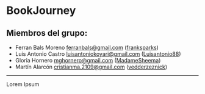 # BookJourney

## Miembros del grupo:

- Ferran Bals Moreno <ferranbals@gmail.com> ([franksparks](https://github.com/franksparks))
- Luis Antonio Castro <luisantoniokoyari@gmail.com> ([Luisantonio88](https://github.com/Luisantonio88))
- Gloria Hornero <mghornero@gmail.com> ([MadameSheema](https://github.com/MadameSheema))
- Martín Alarcón <cristianma.2109@gmail.com> ([vedderzeznick](https://github.com/vedderzeznick))

---

Lorem Ipsum
